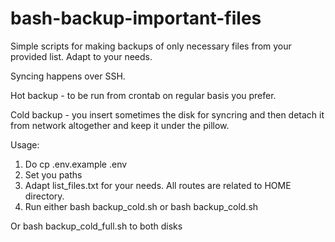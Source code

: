 # bash-backup-important-files
Simple scripts for making backups of only necessary files from your provided list.
Adapt to your needs.

Syncing happens over SSH.

Hot backup - to be run from crontab on regular basis you prefer. 

Cold backup - you insert sometimes the disk for syncring and then detach it from network altogether and keep it under the pillow.

Usage:
1. Do cp .env.example .env
2. Set you paths
3. Adapt list_files.txt for your needs. All routes are related to HOME directory.
4. Run either bash backup_cold.sh  or bash backup_cold.sh


Or
bash backup_cold_full.sh to both disks
